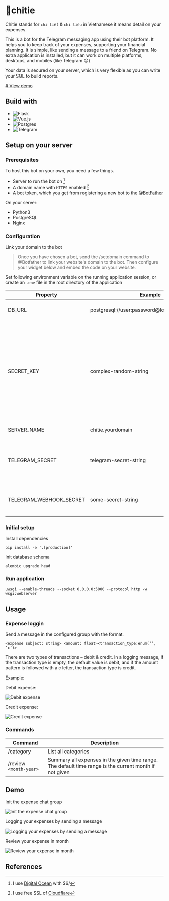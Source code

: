 # 🤖chitie

Chitie stands for `chi tiết` & `chi tiêu` in Vietnamese it means detail on your expenses. 

This is a bot for the Telegram messaging app using their bot platform. It helps you to keep track of your expenses, supporting your financial planning. 
It is simple, like sending a message to a friend on Telegram. No extra application is installed, but it can work on multiple platforms, desktops, and mobiles (like Telegram 😊)

Your data is secured on your server, which is very flexible as you can write your SQL to build reports.

[# View demo](#demo)


## Build with

* ![Flask](https://img.shields.io/badge/flask-%23000.svg?style=for-the-badge&logo=flask&logoColor=white)
* ![Vue.js](https://img.shields.io/badge/vuejs-%2335495e.svg?style=for-the-badge&logo=vuedotjs&logoColor=%234FC08D)
* ![Postgres](https://img.shields.io/badge/postgres-%23316192.svg?style=for-the-badge&logo=postgresql&logoColor=white)
* ![Telegram](https://img.shields.io/badge/Telegram-2CA5E0?style=for-the-badge&logo=telegram&logoColor=white)

## Setup on your server
### Prerequisites

To host this bot on your own, you need a few things.
* Server to run the bot on [^1]
* A domain name with `HTTPS` enabled [^2]
* A bot token, which you get from registering a new bot to the [@BotFather](https://t.me/BotFather)

On your server:
* Python3
* PostgreSQL
* Nginx


### Configuration
Link your domain to the bot

> Once you have chosen a bot, send the /setdomain command to @Botfather to link your website's domain to the bot. Then configure your widget below and embed the code on your website.


Set following environment variable on the running application session, or create an `.env` file in the root directory of the application


| Property                | Example                                          | Description                                                  |
|-------------------------|--------------------------------------------------|--------------------------------------------------------------|
| DB_URL                  | postgresql://user:password@localhost:5432/chitie | PostgreSQL connection url                                    |
| SECRET_KEY              | complex-random-string                            | A secret key that will be used for securely signing the session cookie and can be used for any other security related needs by extensions or your application|
| SERVER_NAME             | chitie.yourdomain                                | Your web domain                                              |
| TELEGRAM_SECRET         | telegram-secret-string                           | The secret string gotten from @BotFather when create new bot |
| TELEGRAM_WEBHOOK_SECRET | some-secret-string                               | To generate a secure url for webhook endpoint                |

### Initial setup

Install dependencies

```
pip install -e '.[production]'
```

Init database schema

```
alembic upgrade head
```

### Run application
```
uwsgi --enable-threads --socket 0.0.0.0:5000 --protocol http -w wsgi:webserver
```

## Usage

### Expense loggin

Send a message in the configured group with the format.

```
<expense subject: string> <amount: float><transaction_type:enum(‘’, ‘c’)>
```

There are two types of transactions – debit & credit. In a logging message, if the transaction type is empty, the default value is debit, and if the amount pattern is followed with a c letter, the transaction type is credit.

Example:

Debit expense:

![Debit expense](https://locnguyenvu.github.io/chitie/assets/debit_expense.png)

Credit expense:

![Credit expense](https://locnguyenvu.github.io/chitie/assets/credit_expense.png)

### Commands

| Command | Description |
| --- | --- |
|/category| List all categories|
|/review `<month-year>`| Summary all expenses in the given time range. The default time range is the current month if not given|

## Demo
Init the expense chat group

![Init the expense chat group](https://locnguyenvu.github.io/chitie/assets/setup.gif)

Logging your expenses by sending a message

![Logging your expenses by sending a message](https://locnguyenvu.github.io/chitie/assets/logging.gif)


Review your expense in month

![Review your expense in month](https://locnguyenvu.github.io/chitie/assets/review.gif)

## References
[^1]: I use [Digital Ocean](https://m.do.co/c/13d83e9b5d60) with $6/

[^2]: I use free SSL of [Cloudflare](https://www.cloudflare.com/ssl/)
